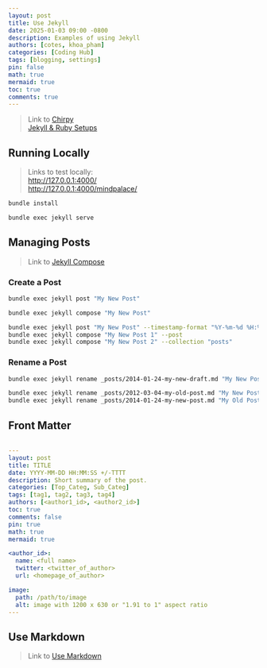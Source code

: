 ```yaml
---
layout: post
title: Use Jekyll
date: 2025-01-03 09:00 -0800
description: Examples of using Jekyll
authors: [cotes, khoa_pham]
categories: [Coding Hub]
tags: [blogging, settings]
pin: false
math: true
mermaid: true
toc: true
comments: true
---
```


> Link to [Chirpy](https://chirpy.cotes.page)  
> [Jekyll & Ruby Setups](https://jekyllrb.com/docs/installation/)  

<!-- --- -->

## Running Locally

> Links to test locally:  
> <http://127.0.0.1:4000/>  
> <http://127.0.0.1:4000/mindpalace/>  

```bash
bundle install
```

```bash
bundle exec jekyll serve
```

## Managing Posts

> Link to [Jekyll Compose](https://github.com/jekyll/jekyll-compose)

### Create a Post

```bash
bundle exec jekyll post "My New Post"
```

```bash
bundle exec jekyll compose "My New Post"
```

```bash
bundle exec jekyll post "My New Post" --timestamp-format "%Y-%m-%d %H:%M:%S %z"  
bundle exec jekyll compose "My New Post 1" --post
bundle exec jekyll compose "My New Post 2" --collection "posts"
```

### Rename a Post

```bash
bundle exec jekyll rename _posts/2014-01-24-my-new-draft.md "My New Post"
```

```bash
bundle exec jekyll rename _posts/2012-03-04-my-old-post.md "My New Post" --now
bundle exec jekyll rename _posts/2014-01-24-my-new-post.md "My Old Post" --date "2012-03-04"
```

## Front Matter

```yaml

---
layout: post
title: TITLE
date: YYYY-MM-DD HH:MM:SS +/-TTTT
description: Short summary of the post.
categories: [Top_Categ, Sub_Categ]
tags: [tag1, tag2, tag3, tag4]
authors: [<author1_id>, <author2_id>]
toc: true
comments: false
pin: true
math: true
mermaid: true

<author_id>:
  name: <full name>
  twitter: <twitter_of_author>
  url: <homepage_of_author>

image:
  path: /path/to/image
  alt: image with 1200 x 630 or "1.91 to 1" aspect ratio
---

```

## Use Markdown 
> Link to [Use Markdown](https://khoapham1002.github.io/mindpalace/posts/use-markdown/)  